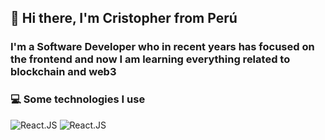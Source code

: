## 👋 Hi there, I'm Cristopher from Perú
### I'm a Software Developer who in recent years has focused on the frontend and now I am learning everything related to blockchain and web3

### 💻 Some technologies I use
![React.JS](https://img.shields.io/badge/React-20232A?style=for-the-badge&logo=react&logoColor=61DAFB)
![React.JS](https://img.shields.io/badge/JavaScript-323330?style=for-the-badge&logo=javascript&logoColor=F7DF1E)
